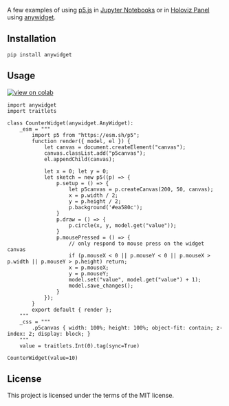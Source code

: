 A few examples of using [p5.js](https://p5js.org/) in [Jupyter Notebooks](https://jupyter.org/) or in [Holoviz Panel](https://panel.holoviz.org/) using [anywidget](https://anywidget.dev/).

## Installation

```
pip install anywidget
```

## Usage

[![view on colab](https://colab.research.google.com/assets/colab-badge.svg)](https://colab.research.google.com/github/daan/anywidget-p5js/minimal-example/minimal-example.ipynb)

```
import anywidget
import traitlets

class CounterWidget(anywidget.AnyWidget):
    _esm = """
        import p5 from "https://esm.sh/p5";
        function render({ model, el }) {
            let canvas = document.createElement("canvas");
            canvas.classList.add("p5canvas");
            el.appendChild(canvas);
        
            let x = 0; let y = 0;
            let sketch = new p5((p) => {
                p.setup = () => {
                    let p5canvas = p.createCanvas(200, 50, canvas);
                    x = p.width / 2;
                    y = p.height / 2;
                    p.background('#ea580c');
                }
                p.draw = () => {
                    p.circle(x, y, model.get("value"));
                }
                p.mousePressed = () => {
                    // only respond to mouse press on the widget canvas
                    if (p.mouseX < 0 || p.mouseY < 0 || p.mouseX > p.width || p.mouseY > p.height) return;
                    x = p.mouseX;
                    y = p.mouseY;
                    model.set("value", model.get("value") + 1);
                    model.save_changes();
                }
            });
        }
        export default { render };
    """
    _css = """
        .p5canvas { width: 100%; height: 100%; object-fit: contain; z-index: 2; display: block; }
    """
    value = traitlets.Int(0).tag(sync=True)

CounterWidget(value=10)
```

## License

This project is licensed under the terms of the MIT license.